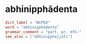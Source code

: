 # abhinipphādenta

``` toml
dict_label = "NCPED"
word = "abhinipphādenta"
grammar_comment = "part. pr. mfn."
see_also = ["abhinipphajjati"]
```

